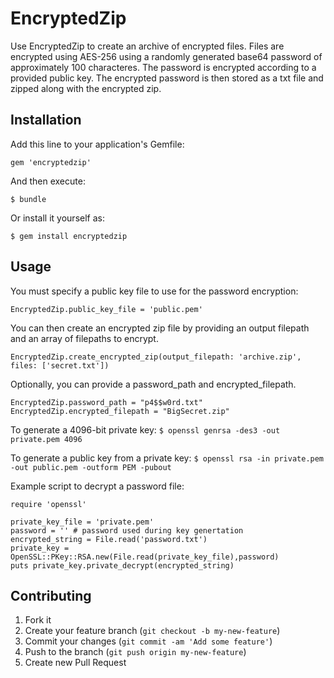 # EncryptedZip

Use EncryptedZip to create an archive of encrypted files.  Files are encrypted using AES-256 using a randomly generated base64 password of approximately 100 characteres.  The password is encrypted according to a provided public key.  The encrypted password is then stored as a txt file and zipped along with the encrypted zip.

## Installation

Add this line to your application's Gemfile:

    gem 'encryptedzip'

And then execute:

    $ bundle

Or install it yourself as:

    $ gem install encryptedzip

## Usage

You must specify a public key file to use for the password encryption:
```
EncryptedZip.public_key_file = 'public.pem'
```

You can then create an encrypted zip file by providing an output filepath and an array of filepaths to encrypt.
```
EncryptedZip.create_encrypted_zip(output_filepath: 'archive.zip', files: ['secret.txt'])
```

Optionally, you can provide a password_path and encrypted_filepath.
```
EncryptedZip.password_path = "p4$$w0rd.txt"
EncryptedZip.encrypted_filepath = "BigSecret.zip"
```

To generate a 4096-bit private key:
`$ openssl genrsa -des3 -out private.pem 4096`

To generate a public key from a private key:
`$ openssl rsa -in private.pem -out public.pem -outform PEM -pubout`

Example script to decrypt a password file:

```
require 'openssl'

private_key_file = 'private.pem'
password = '' # password used during key genertation
encrypted_string = File.read('password.txt') 
private_key = OpenSSL::PKey::RSA.new(File.read(private_key_file),password)
puts private_key.private_decrypt(encrypted_string)
```

## Contributing

1. Fork it
2. Create your feature branch (`git checkout -b my-new-feature`)
3. Commit your changes (`git commit -am 'Add some feature'`)
4. Push to the branch (`git push origin my-new-feature`)
5. Create new Pull Request

